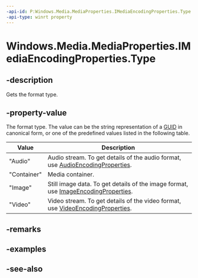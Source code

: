 ```yaml
---
-api-id: P:Windows.Media.MediaProperties.IMediaEncodingProperties.Type
-api-type: winrt property
---
```


<!-- Property syntax
public string Type { get; }
-->

# Windows.Media.MediaProperties.IMediaEncodingProperties.Type

## -description
Gets the format type.

## -property-value
The format type. The value can be the string representation of a [GUID](/windows/win32/api/guiddef/ns-guiddef-guid) in canonical form, or one of the predefined values listed in the following table.

| Value | Description |
|---|---|
| "Audio" | Audio stream. To get details of the audio format, use [AudioEncodingProperties](audioencodingproperties.md). |
| "Container" | Media container. |
| "Image" | Still image data. To get details of the image format, use [ImageEncodingProperties](imageencodingproperties.md). |
| "Video" | Video stream. To get details of the video format, use [VideoEncodingProperties](videoencodingproperties.md). |

## -remarks

## -examples

## -see-also
